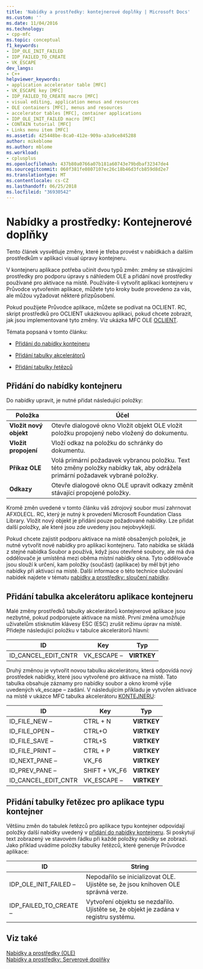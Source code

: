 ```yaml
---
title: 'Nabídky a prostředky: kontejnerové doplňky | Microsoft Docs'
ms.custom: ''
ms.date: 11/04/2016
ms.technology:
- cpp-mfc
ms.topic: conceptual
f1_keywords:
- IDP_OLE_INIT_FAILED
- IDP_FAILED_TO_CREATE
- VK_ESCAPE
dev_langs:
- C++
helpviewer_keywords:
- application accelerator table [MFC]
- VK_ESCAPE key [MFC]
- IDP_FAILED_TO_CREATE macro [MFC]
- visual editing, application menus and resources
- OLE containers [MFC], menus and resources
- accelerator tables [MFC], container applications
- IDP_OLE_INIT_FAILED macro [MFC]
- CONTAIN tutorial [MFC]
- Links menu item [MFC]
ms.assetid: 425448be-8ca0-412e-909a-a3a9ce845288
author: mikeblome
ms.author: mblome
ms.workload:
- cplusplus
ms.openlocfilehash: 437b80a0766a07b181a60743e79bdbaf32347de4
ms.sourcegitcommit: 060f381fe0807107ec26c18b46d3fcb859d8d2e7
ms.translationtype: MT
ms.contentlocale: cs-CZ
ms.lasthandoff: 06/25/2018
ms.locfileid: "36930542"
---
```

# <a name="menus-and-resources-container-additions"></a>Nabídky a prostředky: Kontejnerové doplňky
Tento článek vysvětluje změny, které je třeba provést v nabídkách a dalším prostředkům v aplikaci visual úpravy kontejneru.  
  
 V kontejneru aplikace potřeba učinit dvou typů změn: změny se stávajícími prostředky pro podporu úpravy s náhledem OLE a přidání nové prostředky používané pro aktivace na místě. Používáte-li vytvořit aplikaci kontejneru v Průvodce vytvořením aplikace, můžete tyto kroky bude provedeno za vás, ale můžou vyžadovat některé přizpůsobení.  
  
 Pokud použijete Průvodce aplikace, můžete se podívat na OCLIENT. RC, skript prostředků pro OCLIENT ukázkovou aplikaci, pokud chcete zobrazit, jak jsou implementované tyto změny. Viz ukázka MFC OLE [OCLIENT](../visual-cpp-samples.md).  
  
 Témata popsaná v tomto článku:  
  
-   [Přidání do nabídky kontejneru](#_core_container_menu_additions)  
  
-   [Přidání tabulky akcelerátorů](#_core_container_application_accelerator_table_additions)  
  
-   [Přidání tabulky řetězců](#_core_string_table_additions_for_container_applications)  
  
##  <a name="_core_container_menu_additions"></a> Přidání do nabídky kontejneru  
 Do nabídky upravit, je nutné přidat následující položky:  
  
|Položka|Účel|  
|----------|-------------|  
|**Vložit nový objekt**|Otevře dialogové okno Vložit objekt OLE vložit položku propojený nebo vložený do dokumentu.|  
|**Vložit propojení**|Vloží odkaz na položku do schránky do dokumentu.|  
|**Příkaz OLE**|Volá primární požadavek vybranou položku. Text této změny položky nabídky tak, aby odrážela primární požadavek vybrané položky.|  
|**Odkazy**|Otevře dialogové okno OLE upravit odkazy změnit stávající propojené položky.|  
  
 Kromě změn uvedené v tomto článku váš zdrojový soubor musí zahrnovat AFXOLECL. RC, který je nutný k provedení Microsoft Foundation Class Library. Vložit nový objekt je přidání pouze požadované nabídky. Lze přidat další položky, ale které jsou zde uvedeny jsou nejobvyklejší.  
  
 Pokud chcete zajistit podporu aktivace na místě obsažených položek, je nutné vytvořit nové nabídky pro aplikaci kontejneru. Tato nabídka se skládá z stejné nabídka Soubor a používá, když jsou otevřené soubory, ale má dva oddělovače je umístěná mezi oběma místní nabídky okna. Tyto oddělovače jsou slouží k určení, kam položky (součást) (aplikace) by měl být jeho nabídky při aktivaci na místě. Další informace o této technice slučování nabídek najdete v tématu [nabídky a prostředky: sloučení nabídky](../mfc/menus-and-resources-menu-merging.md).  
  
##  <a name="_core_container_application_accelerator_table_additions"></a> Přidání tabulka akcelerátoru aplikace kontejneru  
 Malé změny prostředků tabulky akcelerátorů kontejnerové aplikace jsou nezbytné, pokud podporujete aktivace na místě. První změna umožňuje uživatelům stisknutím klávesy ESC (ESC) zrušit režimu úprav na místě. Přidejte následující položku v tabulce akcelerátorů hlavní:  
  
|ID|Key|Typ|  
|--------|---------|----------|  
|ID_CANCEL_EDIT_CNTR|VK_ESCAPE –|**VIRTKEY**|  
  
 Druhý změnou je vytvořit novou tabulku akcelerátoru, která odpovídá nový prostředek nabídky, které jsou vytvořené pro aktivace na místě. Tato tabulka obsahuje záznamy pro nabídky soubor a okno kromě výše uvedených vk_escape – zadání. V následujícím příkladu je vytvořen aktivace na místě v ukázce MFC tabulka akcelerátoru [KONTEJNERU](../visual-cpp-samples.md):  
  
|ID|Key|Typ|  
|--------|---------|----------|  
|ID_FILE_NEW –|CTRL + N|**VIRTKEY**|  
|ID_FILE_OPEN –|CTRL+O|**VIRTKEY**|  
|ID_FILE_SAVE –|CTRL+S|**VIRTKEY**|  
|ID_FILE_PRINT –|CTRL + P|**VIRTKEY**|  
|ID_NEXT_PANE –|VK_F6|**VIRTKEY**|  
|ID_PREV_PANE –|SHIFT + VK_F6|**VIRTKEY**|  
|ID_CANCEL_EDIT_CNTR|VK_ESCAPE –|**VIRTKEY**|  
  
##  <a name="_core_string_table_additions_for_container_applications"></a> Přidání tabulky řetězec pro aplikace typu kontejner  
 Většinu změn do tabulek řetězců pro aplikace typu kontejner odpovídají položky další nabídky uvedený v [přidání do nabídky kontejneru](#_core_container_menu_additions). Si poskytují text zobrazený ve stavovém řádku při každé položky nabídky se zobrazí. Jako příklad uvádíme položky tabulky řetězců, které generuje Průvodce aplikace:  
  
|ID|String|  
|--------|------------|  
|IDP_OLE_INIT_FAILED –|Nepodařilo se inicializovat OLE. Ujistěte se, že jsou knihoven OLE správná verze.|  
|IDP_FAILED_TO_CREATE –|Vytvoření objektu se nezdařilo. Ujistěte se, že objekt je zadána v registru systému.|  
  
## <a name="see-also"></a>Viz také  
 [Nabídky a prostředky (OLE)](../mfc/menus-and-resources-ole.md)   
 [Nabídky a prostředky: Serverové doplňky](../mfc/menus-and-resources-server-additions.md)

